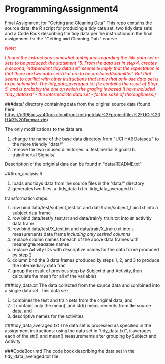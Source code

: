 # ProgrammingAssignment4
Final Assignment for "Getting and Cleaning Data"
This repo contains the source data, the R script for producing a tidy data set, two tidy data sets and a Code Book describing the tidy data per the instructions in the final assignment for the "Getting and Cleaning Data" course

<i style="color:red">Note: 

I found the instructions somewhat ambiguous regarding the tidy data set or sets to be produced: the statement "5. From the data set in step 4, creates a second, independent tidy data set" seems to imply that the expectation is that there are two data sets that are to be produced/submitted. But that seems to conflict with other instructions that imply that only one data set is to be submitted.  The tidy_data_averaged.txt file contains the result of Step 5. and is probably the one on which the grading is based (I have included "tidy_data.txt" - the intermediate data set - for the sake of thoroughness.)</i>

###data/
directory containing data from the original source data (found here: https://d396qusza40orc.cloudfront.net/getdata%2Fprojectfiles%2FUCI%20HAR%20Dataset.zip)

The only modifications to the data are

1. change the name of the base data directory from "UCI HAR Dataset/" to the more friendly "data/"
2. remove the two unused directories:
     a. test/Inertial Signals/
     b. train/Inertial Signals/

Description of the originial data can be found in "data/README.txt"

###run_analysis.R
1. loads and tidys data from the source files in the "data/" directory
2. generates two files:
     a. tidy_data.txt 
     b. tidy_data_averaged.txt


transformation steps:

1. row bind data/test/subject_test.txt and data/train/subject_train.txt into a subject data frame
2. row bind data/test/y_test.txt and data/train/y_train.txt into an activitiy data frame
3. row bind data/test/X_test.txt and data/train/X_train.txt into a measurements data frame <i>including only desired columns</i>
4. replace column names for each of the above data frames with meaningful/readable names
5. replace Activity IDs with descriptive names for the data frame produced by step 2
6. column bind the 3 data frames produced by steps 1, 2, and 3 to produce the intermediary data fram
7. group the result of previous step by SubjectId and Activity, then calculate the mean for all of the variables

###tidy_data.txt
The data collected from the source data and combined into a single data set. This data set:

1. combines the test and train sets from the original data, and
2. it contains only the mean() and std() measurements from the source data, and 
3. descriptive names for the activities

###tidy_data_averaged.txt
The data set is processed as specified in the assignment instructions: using the data set in "tidy_data.txt", it averages each of the std() and mean() measurements after grouping by Subject and Activity 


###CodeBook.md
The code book describing the data set in the tidy_data_averaged.txt file



